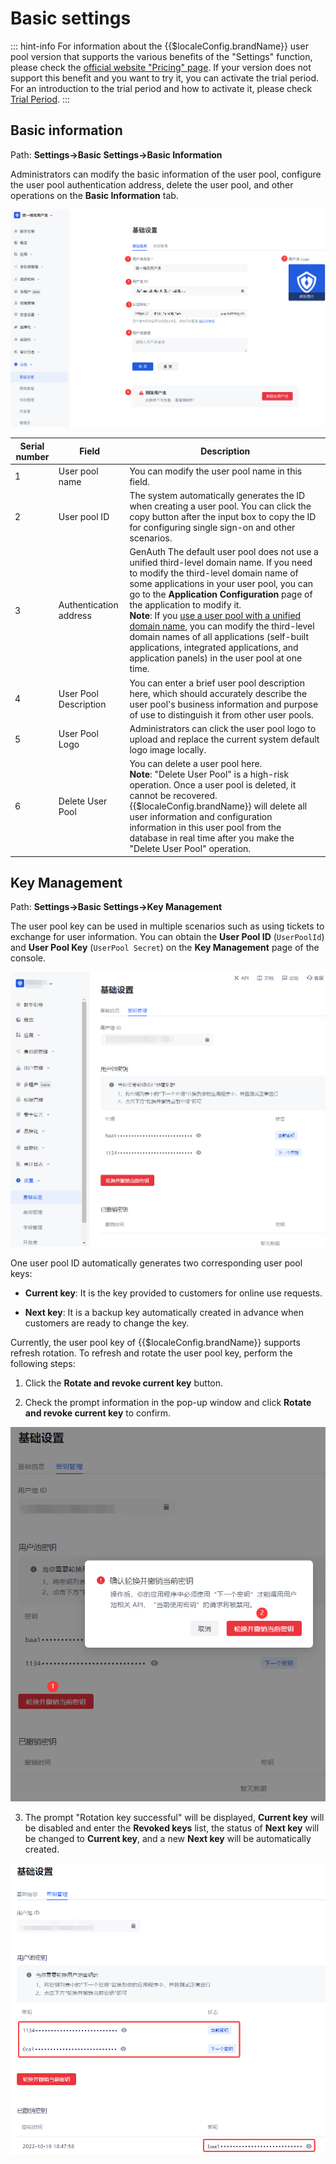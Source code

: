 # Basic settings

<LastUpdated/>

::: hint-info
For information about the {{$localeConfig.brandName}} user pool version that supports the various benefits of the "Settings" function, please check the [official website "Pricing" page](https://www.genauth.ai/pricing). If your version does not support this benefit and you want to try it, you can activate the trial period. For an introduction to the trial period and how to activate it, please check [Trial Period](/guides/basics/trial/README.md).
:::

## Basic information

Path: **Settings->Basic Settings->Basic Information**

Administrators can modify the basic information of the user pool, configure the user pool authentication address, delete the user pool, and other operations on the **Basic Information** tab.

![](./images/basic-config.png)​

| Serial number | Field                  | Description                                                                                                                                                                                                                                                                                                                                                                                                                                                                                                                              |
| ------------- | ---------------------- | ---------------------------------------------------------------------------------------------------------------------------------------------------------------------------------------------------------------------------------------------------------------------------------------------------------------------------------------------------------------------------------------------------------------------------------------------------------------------------------------------------------------------------------------- |
| 1             | User pool name         | You can modify the user pool name in this field.                                                                                                                                                                                                                                                                                                                                                                                                                                                                                         |
| 2             | User pool ID           | The system automatically generates the ID when creating a user pool. You can click the copy button after the input box to copy the ID for configuring single sign-on and other scenarios.                                                                                                                                                                                                                                                                                                                                                |
| 3             | Authentication address | GenAuth The default user pool does not use a unified third-level domain name. If you need to modify the third-level domain name of some applications in your user pool, you can go to the **Application Configuration** page of the application to modify it. </br>**Note**: If you [use a user pool with a unified domain name](/guides/faqs/union-domain.md), you can modify the third-level domain names of all applications (self-built applications, integrated applications, and application panels) in the user pool at one time. |
| 4             | User Pool Description  | You can enter a brief user pool description here, which should accurately describe the user pool's business information and purpose of use to distinguish it from other user pools.                                                                                                                                                                                                                                                                                                                                                      |
| 5             | User Pool Logo         | Administrators can click the user pool logo to upload and replace the current system default logo image locally.                                                                                                                                                                                                                                                                                                                                                                                                                         |
| 6             | Delete User Pool       | You can delete a user pool here. </br>**Note**: "Delete User Pool" is a high-risk operation. Once a user pool is deleted, it cannot be recovered. {{$localeConfig.brandName}} will delete all user information and configuration information in this user pool from the database in real time after you make the "Delete User Pool" operation.                                                                                                                                                                                           |

## Key Management

Path: **Settings->Basic Settings->Key Management**

The user pool key can be used in multiple scenarios such as using tickets to exchange for user information. You can obtain the **User Pool ID** (`UserPoolId`) and **User Pool Key** (`UserPool Secret`) on the **Key Management** page of the console.

![](./images/key-management.png)​

One user pool ID automatically generates two corresponding user pool keys:

- **Current key**: It is the key provided to customers for online use requests.

- **Next key**: It is a backup key automatically created in advance when customers are ready to change the key.

Currently, the user pool key of {{$localeConfig.brandName}} supports refresh rotation. To refresh and rotate the user pool key, perform the following steps:

1. Click the **Rotate and revoke current key** button.

2. Check the prompt information in the pop-up window and click **Rotate and revoke current key** to confirm.

![](./images/change-userpool-secret.png)​

3. The prompt "Rotation key successful" will be displayed, **Current key** will be disabled and enter the **Revoked keys** list, the status of **Next key** will be changed to **Current key**, and a new **Next key** will be automatically created.

![](./images/secret-updated-successfully.png)​
